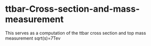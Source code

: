 # ttbar-Cross-section-and-mass-measurement
This serves as a computation of the ttbar cross section and top mass measurement sqrt(s)=7Tev
